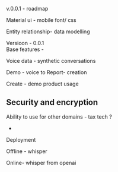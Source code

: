 v.0.0.1 - roadmap


Material ui - mobile font/ css

Entity relationship- data modelling 

Versioon - 0.0.1  
Base features - 


Voice data - synthetic conversations 

Demo - voice to Report- creation 

Create - demo product usage 

Security and encryption 
--

Ability to use for other domains - tax tech ? 

- 

Deployment 

Offline - whisper

Online- whisper from openai